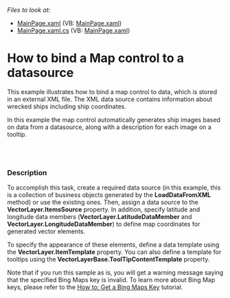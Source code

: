 <!-- default file list -->
*Files to look at*:

* [MainPage.xaml](./CS/BindMap/MainPage.xaml) (VB: [MainPage.xaml](./VB/BindMap/MainPage.xaml))
* [MainPage.xaml.cs](./CS/BindMap/MainPage.xaml.cs) (VB: [MainPage.xaml](./VB/BindMap/MainPage.xaml))
<!-- default file list end -->
# How to bind a Map control to a datasource


<p>This example illustrates how to bind a map control to data, which is stored in an external XML file. The XML data source contains information about wrecked ships including ship coordinates. <br />
</p><p>In this example the map control automatically generates ship images based on data from a datasource, along with a description for each image on a tooltip. </p><br />
<br />



<h3>Description</h3>

<p>To accomplish this task, create a required data source (in this example, this is a collection of business objects generated by the <strong>LoadDataFromXML</strong> method) or use the existing ones. Then, assign a data source to the<strong> VectorLayer.ItemsSource</strong> property. In addition, specify latitude and longitude data members (<strong>VectorLayer.LatitudeDataMember</strong> and <strong>VectorLayer.LongitudeDataMember</strong>) to define map coordinates for generated vector elements.</p>
<p>To specify the appearance of these elements, define a data template using the <strong>VectorLayer.ItemTemplate</strong> property. You can also define a template for tooltips using the<strong> VectorLayerBase.ToolTipContentTemplate</strong> property.</p>
<p>Note that if you run this sample as is, you will get a warning message saying that the specified Bing Maps key is invalid. To learn more about Bing Map keys, please refer to the <a href="http://help.devexpress.com/#Silverlight/CustomDocument5975"><u>How to: Get a Bing Maps Key</u></a> tutorial.</p>

<br/>


